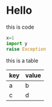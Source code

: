 </style>

# Hello

this is code

```python
x=1
import y
raise Exception
```

this is a table

|key|value|
|-|-|
|a|b|
|c|d|


<!-- Disent REPL BEGIN -->
<div class="disent-embed" data-defaultinput='ddh("t")'></div>
<script type='text/javascript' src="http://repl.disent.com/drepl.js" async></script>
<!-- Disent REPL END -->